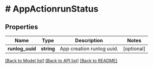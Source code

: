 # # AppActionrunStatus

## Properties

Name | Type | Description | Notes
------------ | ------------- | ------------- | -------------
**runlog_uuid** | **string** | App creation runlog uuid. | [optional]

[[Back to Model list]](../../README.md#models) [[Back to API list]](../../README.md#endpoints) [[Back to README]](../../README.md)
